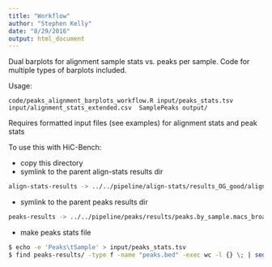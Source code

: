 ```yaml
---
title: "Workflow"
author: "Stephen Kelly"
date: "8/29/2016"
output: html_document
---
```


Dual barplots for alignment sample stats vs. peaks per sample. Code for multiple types of barplots included. 

Usage:
```
code/peaks_alignment_barplots_workflow.R input/peaks_stats.tsv input/alignment_stats_extended.csv  SamplePeaks output/

```

Requires formatted input files (see examples) for alignment stats and peak stats


To use this with HiC-Bench:

- copy this directory
- symlink to the parent align-stats results dir
```bash
align-stats-results -> ../../pipeline/align-stats/results_OG_good/align-stats.standard/align.by_sample.bowtie2
```
- symlink to the parent peaks results dir
```bash
peaks-results -> ../../pipeline/peaks/results/peaks.by_sample.macs_broad/align.by_sample.bowtie2
```
- make peaks stats file
```bash
$ echo -e 'Peaks\tSample' > input/peaks_stats.tsv
$ find peaks-results/ -type f -name "peaks.bed" -exec wc -l {} \; | sed -e 's|peaks-results/||g' -e 's|/peaks.bed||g' | tr ' ' '\t' >> input/peaks_stats.tsv
```
